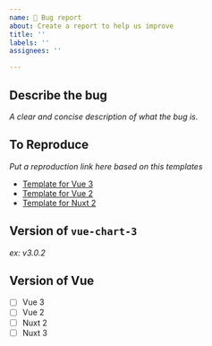 ```yaml
---
name: 🐞 Bug report 
about: Create a report to help us improve
title: ''
labels: ''
assignees: ''

---
```

## Describe the bug
*A clear and concise description of what the bug is.*

## To Reproduce

*Put a reproduction link here based on this templates*

- [Template for Vue 3](https://codesandbox.io/s/demo-vue-chart-3-ugynm)
- [Template for Vue 2](https://codesandbox.io/s/vue-chart-3-vue-2-composition-api-mw54f)
- [Template for Nuxt 2](https://codesandbox.io/s/vue-chart-3-nuxt-2-mrtej)

## Version of `vue-chart-3`
*ex: v3.0.2*

## Version of Vue

- [ ] Vue 3
- [ ] Vue 2
- [ ] Nuxt 2
- [ ] Nuxt 3
